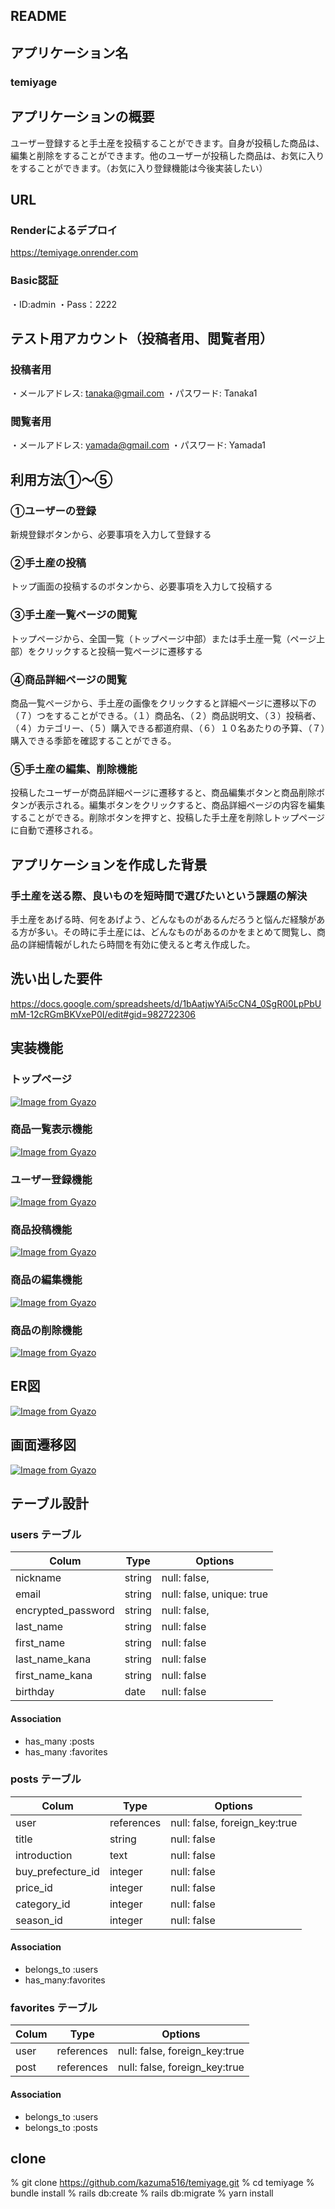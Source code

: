 ## README

## アプリケーション名
### temiyage

## アプリケーションの概要
 ユーザー登録すると手土産を投稿することができます。自身が投稿した商品は、編集と削除をすることができます。他のユーザーが投稿した商品は、お気に入りをすることができます。（お気に入り登録機能は今後実装したい）

## URL
### Renderによるデプロイ
 https://temiyage.onrender.com

### Basic認証
 ・ID:admin
 ・Pass：2222

## テスト用アカウント（投稿者用、閲覧者用）

### 投稿者用

 ・メールアドレス: tanaka@gmail.com
 ・パスワード: Tanaka1

### 閲覧者用

 ・メールアドレス: yamada@gmail.com
 ・パスワード: Yamada1

## 利用方法①〜⑤

### ①ユーザーの登録
 新規登録ボタンから、必要事項を入力して登録する

### ②手土産の投稿
 トップ画面の投稿するのボタンから、必要事項を入力して投稿する

### ③手土産一覧ページの閲覧
 トップページから、全国一覧（トップページ中部）または手土産一覧（ページ上部）をクリックすると投稿一覧ページに遷移する

### ④商品詳細ページの閲覧
 商品一覧ページから、手土産の画像をクリックすると詳細ページに遷移以下の（７）つをすることができる。（１）商品名、（２）商品説明文、（３）投稿者、（４）カテゴリー、（５）購入できる都道府県、（６）１０名あたりの予算、（７）購入できる季節を確認することができる。

### ⑤手土産の編集、削除機能
 投稿したユーザーが商品詳細ページに遷移すると、商品編集ボタンと商品削除ボタンが表示される。編集ボタンをクリックすると、商品詳細ページの内容を編集することができる。削除ボタンを押すと、投稿した手土産を削除しトップページに自動で遷移される。

## アプリケーションを作成した背景

### 手土産を送る際、良いものを短時間で選びたいという課題の解決
 手土産をあげる時、何をあげよう、どんなものがあるんだろうと悩んだ経験がある方が多い。その時に手土産には、どんなものがあるのかをまとめて閲覧し、商品の詳細情報がしれたら時間を有効に使えると考え作成した。

## 洗い出した要件

 https://docs.google.com/spreadsheets/d/1bAatjwYAi5cCN4_0SgR00LpPbUmM-12cRGmBKVxeP0I/edit#gid=982722306


## 実装機能

### トップページ

[![Image from Gyazo](https://i.gyazo.com/004b913264a4c61b01b9cab05555234c.gif)](https://gyazo.com/004b913264a4c61b01b9cab05555234c)

### 商品一覧表示機能

[![Image from Gyazo](https://i.gyazo.com/2c268f22b14d5be1356a4b6740c75b90.gif)](https://gyazo.com/2c268f22b14d5be1356a4b6740c75b90)

### ユーザー登録機能

 [![Image from Gyazo](https://i.gyazo.com/59fe8b43200a0177cab2ce4f940d0a2f.gif)](https://gyazo.com/59fe8b43200a0177cab2ce4f940d0a2f)

### 商品投稿機能

 [![Image from Gyazo](https://i.gyazo.com/c3d460cdd4c10ac2d437e8d896e82102.gif)](https://gyazo.com/c3d460cdd4c10ac2d437e8d896e82102)

### 商品の編集機能

 [![Image from Gyazo](https://i.gyazo.com/7213bc1eb54c8f7c5e689474d6843948.gif)](https://gyazo.com/7213bc1eb54c8f7c5e689474d6843948)

### 商品の削除機能

 [![Image from Gyazo](https://i.gyazo.com/1254cc9162b00244177aac9fffee748b.gif)](https://gyazo.com/1254cc9162b00244177aac9fffee748b)

## ER図

 [![Image from Gyazo](https://i.gyazo.com/cc7791756229ae59909d0143bc0ef0cb.png)](https://gyazo.com/cc7791756229ae59909d0143bc0ef0cb)

## 画面遷移図

 [![Image from Gyazo](https://i.gyazo.com/ffe1e8a0aa10aabfff5a906f4b5e46d7.png)](https://gyazo.com/ffe1e8a0aa10aabfff5a906f4b5e46d7)

## テーブル設計

### users テーブル

| Colum                      | Type   | Options                  |
| -------------------------- | -----  | ------------------------ |
| nickname                   | string | null: false,             |
| email                      | string | null: false, unique: true|
| encrypted_password         | string | null: false,             |
| last_name                  | string | null: false              |
| first_name                 | string | null: false              |
| last_name_kana             | string | null: false              |
| first_name_kana            | string | null: false              |
| birthday                   | date   | null: false              |

#### Association

- has_many :posts
- has_many :favorites

### posts テーブル

| Colum              | Type       | Options                       |
| ------------------ | ---------- | ----------------------------- |
| user               | references | null: false, foreign_key:true |
| title              | string     | null: false                   |
| introduction       | text       | null: false                   |
| buy_prefecture_id  | integer    | null: false                   |
| price_id           | integer    | null: false                   |
| category_id        | integer    | null: false                   |
| season_id          | integer    | null: false                   |


#### Association

- belongs_to :users
- has_many:favorites

### favorites テーブル

| Colum | Type       | Options                       |
| ----  | ---------- | ----------------------------- |
| user  | references | null: false, foreign_key:true |
| post  | references | null: false, foreign_key:true |

#### Association

- belongs_to :users
- belongs_to :posts

## clone

 % git clone https://github.com/kazuma516/temiyage.git
 % cd temiyage
 % bundle install
 % rails db:create
 % rails db:migrate
 % yarn install

[def]: https://gyazo.com/d17b6266ddcc9ad571cb1bb5ef1ec82c
[def2]: https://gyazo.com/f8314bd3cedf48447def90026b959b10